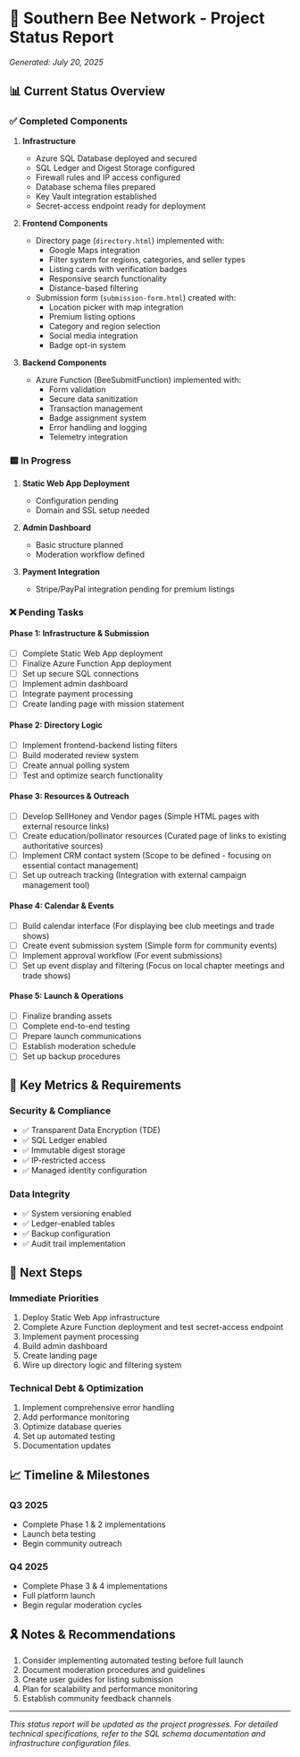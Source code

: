 # 🐝 Southern Bee Network - Project Status Report
_Generated: July 20, 2025_

## 📊 Current Status Overview

### ✅ Completed Components
1. **Infrastructure**
   - Azure SQL Database deployed and secured
   - SQL Ledger and Digest Storage configured
   - Firewall rules and IP access configured
   - Database schema files prepared
   - Key Vault integration established
   - Secret-access endpoint ready for deployment

2. **Frontend Components**
   - Directory page (`directory.html`) implemented with:
     - Google Maps integration
     - Filter system for regions, categories, and seller types
     - Listing cards with verification badges
     - Responsive search functionality
     - Distance-based filtering
   - Submission form (`submission-form.html`) created with:
     - Location picker with map integration
     - Premium listing options
     - Category and region selection
     - Social media integration
     - Badge opt-in system

3. **Backend Components**
   - Azure Function (BeeSubmitFunction) implemented with:
     - Form validation
     - Secure data sanitization
     - Transaction management
     - Badge assignment system
     - Error handling and logging
     - Telemetry integration

### 🟨 In Progress
1. **Static Web App Deployment**
   - Configuration pending
   - Domain and SSL setup needed

2. **Admin Dashboard**
   - Basic structure planned
   - Moderation workflow defined

3. **Payment Integration**
   - Stripe/PayPal integration pending for premium listings

### ❌ Pending Tasks

#### Phase 1: Infrastructure & Submission
- [ ] Complete Static Web App deployment
- [ ] Finalize Azure Function App deployment
- [ ] Set up secure SQL connections
- [ ] Implement admin dashboard
- [ ] Integrate payment processing
- [ ] Create landing page with mission statement

#### Phase 2: Directory Logic
- [ ] Implement frontend-backend listing filters
- [ ] Build moderated review system
- [ ] Create annual polling system
- [ ] Test and optimize search functionality

#### Phase 3: Resources & Outreach
- [ ] Develop SellHoney and Vendor pages (Simple HTML pages with external resource links)
- [ ] Create education/pollinator resources (Curated page of links to existing authoritative sources)
- [ ] Implement CRM contact system (Scope to be defined - focusing on essential contact management)
- [ ] Set up outreach tracking (Integration with external campaign management tool)

#### Phase 4: Calendar & Events
- [ ] Build calendar interface (For displaying bee club meetings and trade shows)
- [ ] Create event submission system (Simple form for community events)
- [ ] Implement approval workflow (For event submissions)
- [ ] Set up event display and filtering (Focus on local chapter meetings and trade shows)

#### Phase 5: Launch & Operations
- [ ] Finalize branding assets
- [ ] Complete end-to-end testing
- [ ] Prepare launch communications
- [ ] Establish moderation schedule
- [ ] Set up backup procedures

## 🎯 Key Metrics & Requirements

### Security & Compliance
- ✅ Transparent Data Encryption (TDE)
- ✅ SQL Ledger enabled
- ✅ Immutable digest storage
- ✅ IP-restricted access
- ✅ Managed identity configuration

### Data Integrity
- ✅ System versioning enabled
- ✅ Ledger-enabled tables
- ✅ Backup configuration
- ✅ Audit trail implementation

## 🚀 Next Steps

### Immediate Priorities
1. Deploy Static Web App infrastructure
2. Complete Azure Function deployment and test secret-access endpoint
3. Implement payment processing
4. Build admin dashboard
5. Create landing page
6. Wire up directory logic and filtering system

### Technical Debt & Optimization
1. Implement comprehensive error handling
2. Add performance monitoring
3. Optimize database queries
4. Set up automated testing
5. Documentation updates

## 📈 Timeline & Milestones

### Q3 2025
- Complete Phase 1 & 2 implementations
- Launch beta testing
- Begin community outreach

### Q4 2025
- Complete Phase 3 & 4 implementations
- Full platform launch
- Begin regular moderation cycles

## 🎗️ Notes & Recommendations
1. Consider implementing automated testing before full launch
2. Document moderation procedures and guidelines
3. Create user guides for listing submission
4. Plan for scalability and performance monitoring
5. Establish community feedback channels

---

_This status report will be updated as the project progresses. For detailed technical specifications, refer to the SQL schema documentation and infrastructure configuration files._
